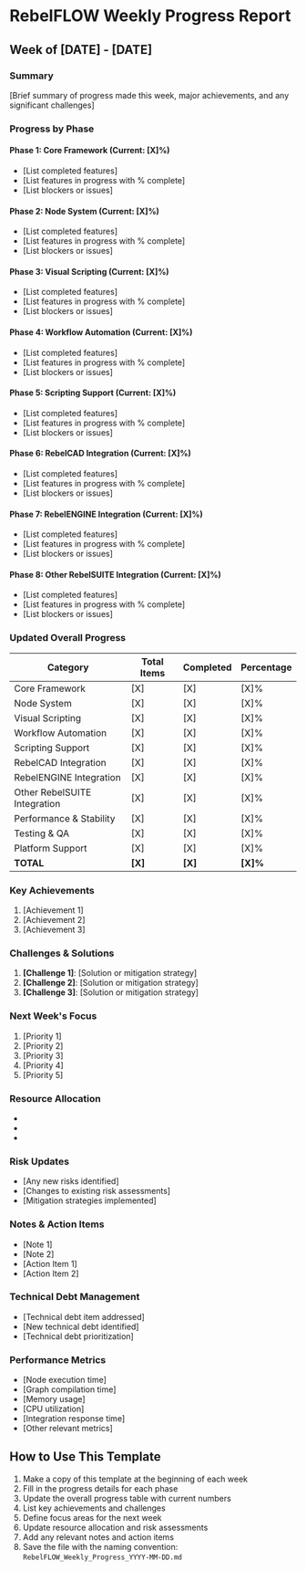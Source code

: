 # RebelFLOW Weekly Progress Report

## Week of [DATE] - [DATE]

### Summary
[Brief summary of progress made this week, major achievements, and any significant challenges]

### Progress by Phase

#### Phase 1: Core Framework (Current: [X]%)
- [List completed features]
- [List features in progress with % complete]
- [List blockers or issues]

#### Phase 2: Node System (Current: [X]%)
- [List completed features]
- [List features in progress with % complete]
- [List blockers or issues]

#### Phase 3: Visual Scripting (Current: [X]%)
- [List completed features]
- [List features in progress with % complete]
- [List blockers or issues]

#### Phase 4: Workflow Automation (Current: [X]%)
- [List completed features]
- [List features in progress with % complete]
- [List blockers or issues]

#### Phase 5: Scripting Support (Current: [X]%)
- [List completed features]
- [List features in progress with % complete]
- [List blockers or issues]

#### Phase 6: RebelCAD Integration (Current: [X]%)
- [List completed features]
- [List features in progress with % complete]
- [List blockers or issues]

#### Phase 7: RebelENGINE Integration (Current: [X]%)
- [List completed features]
- [List features in progress with % complete]
- [List blockers or issues]

#### Phase 8: Other RebelSUITE Integration (Current: [X]%)
- [List completed features]
- [List features in progress with % complete]
- [List blockers or issues]

### Updated Overall Progress

| Category | Total Items | Completed | Percentage |
|----------|-------------|-----------|------------|
| Core Framework | [X] | [X] | [X]% |
| Node System | [X] | [X] | [X]% |
| Visual Scripting | [X] | [X] | [X]% |
| Workflow Automation | [X] | [X] | [X]% |
| Scripting Support | [X] | [X] | [X]% |
| RebelCAD Integration | [X] | [X] | [X]% |
| RebelENGINE Integration | [X] | [X] | [X]% |
| Other RebelSUITE Integration | [X] | [X] | [X]% |
| Performance & Stability | [X] | [X] | [X]% |
| Testing & QA | [X] | [X] | [X]% |
| Platform Support | [X] | [X] | [X]% |
| **TOTAL** | **[X]** | **[X]** | **[X]%** |

### Key Achievements
1. [Achievement 1]
2. [Achievement 2]
3. [Achievement 3]

### Challenges & Solutions
1. **[Challenge 1]**: [Solution or mitigation strategy]
2. **[Challenge 2]**: [Solution or mitigation strategy]
3. **[Challenge 3]**: [Solution or mitigation strategy]

### Next Week's Focus
1. [Priority 1]
2. [Priority 2]
3. [Priority 3]
4. [Priority 4]
5. [Priority 5]

### Resource Allocation
- [Developer 1]: [Tasks]
- [Developer 2]: [Tasks]
- [Developer 3]: [Tasks]

### Risk Updates
- [Any new risks identified]
- [Changes to existing risk assessments]
- [Mitigation strategies implemented]

### Notes & Action Items
- [Note 1]
- [Note 2]
- [Action Item 1]
- [Action Item 2]

### Technical Debt Management
- [Technical debt item addressed]
- [New technical debt identified]
- [Technical debt prioritization]

### Performance Metrics
- [Node execution time]
- [Graph compilation time]
- [Memory usage]
- [CPU utilization]
- [Integration response time]
- [Other relevant metrics]

## How to Use This Template
1. Make a copy of this template at the beginning of each week
2. Fill in the progress details for each phase
3. Update the overall progress table with current numbers
4. List key achievements and challenges
5. Define focus areas for the next week
6. Update resource allocation and risk assessments
7. Add any relevant notes and action items
8. Save the file with the naming convention: `RebelFLOW_Weekly_Progress_YYYY-MM-DD.md`
